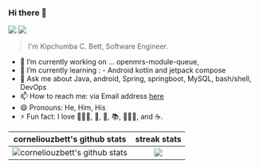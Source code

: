### Hi there 👋

[![](https://img.shields.io/badge/LinkedIn-0077B5?style=for-the-badge&logo=linkedin&logoColor=white)](https://www.linkedin.com/in/kipchumba-c-bett-bb2906114/)
[![](https://img.shields.io/badge/Twitter-1DA1F2?style=for-the-badge&logo=twitter&logoColor=white)](https://twitter.com/corneliouzB)

> I'm Kipchumba C. Bett, Software Engineer.

- 🔭 I’m currently working on ... openmrs-module-queue,
- 🌱 I’m currently learning : - Android kotlin and jetpack compose
- 💬 Ask me about Java, android, Spring, springboot, MySQL, bash/shell, DevOps
- 📫 How to reach me: via Email address [here](kbett68@gmail.com)
- 😄 Pronouns: He, Him, His
- ⚡ Fun fact: I love 🏊🏼‍♂️, 🎵, 🎸, 📚, 🚣🏽‍♂️, and ☕️.

| corneliouzbett's github stats      | streak stats |
| :----:        |    :----:   |
| ![corneliouzbett's github stats](https://github-readme-stats.vercel.app/api?username=corneliouzbett&theme=vue&show_icons=true&include_all_commits=true&count_private=true)      | <img width="" height="" src="https://github-readme-streak-stats.herokuapp.com/?user=corneliouzbett">| 



<!--
**corneliouzbett/corneliouzbett** is a ✨ _special_ ✨ repository because its `README.md` (this file) appears on your GitHub profile.

Here are some ideas to get you started:

- 🔭 I’m currently working on ...
- 🌱 I’m currently learning ...
- 👯 I’m looking to collaborate on ...
- 🤔 I’m looking for help with ...
- 💬 Ask me about ...
- 📫 How to reach me: ...
- 😄 Pronouns: ...
- ⚡ Fun fact: ...
-->
